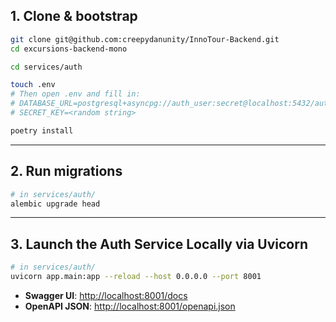 ## 1. Clone & bootstrap

```bash
git clone git@github.com:creepydanunity/InnoTour-Backend.git
cd excursions-backend-mono

cd services/auth

touch .env
# Then open .env and fill in:
# DATABASE_URL=postgresql+asyncpg://auth_user:secret@localhost:5432/auth_db
# SECRET_KEY=<random string>

poetry install
```

---

## 2. Run migrations

```bash
# in services/auth/
alembic upgrade head
```

---

## 3. Launch the Auth Service Locally via Uvicorn

```bash
# in services/auth/
uvicorn app.main:app --reload --host 0.0.0.0 --port 8001
```

* **Swagger UI**: [http://localhost:8001/docs](http://localhost:8001/docs)
* **OpenAPI JSON**: [http://localhost:8001/openapi.json](http://localhost:8001/openapi.json)